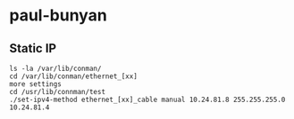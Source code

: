 # paul-bunyan

## Static IP
```
ls -la /var/lib/conman/
cd /var/lib/conman/ethernet_[xx]
more settings
cd /usr/lib/connman/test
./set-ipv4-method ethernet_[xx]_cable manual 10.24.81.8 255.255.255.0 10.24.81.4
```
